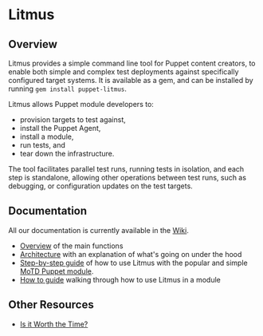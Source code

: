 # Litmus

## Overview
Litmus provides a simple command line tool for Puppet content creators, to enable both simple and complex test deployments against specifically configured target systems. It is available as a gem, and can be installed by running ```gem install puppet-litmus```.

Litmus allows Puppet module developers to:
* provision targets to test against,
* install the Puppet Agent, 
* install a module,
* run tests, and
* tear down the infrastructure.

The tool facilitates parallel test runs, running tests in isolation, and each step is standalone, allowing other operations between test runs, such as debugging, or configuration updates on the test targets.

## Documentation

All our documentation is currently available in the [Wiki](https://github.com/puppetlabs/puppet_litmus/wiki).

* [Overview](https://github.com/puppetlabs/puppet_litmus/wiki/Overview-of-puppet_litmus) of the main functions
* [Architecture](https://github.com/puppetlabs/puppet_litmus/wiki/Architecture-of-puppet-litmus) with an explanation of what's going on under the hood
* [Step-by-step guide](https://github.com/puppetlabs/puppet_litmus/wiki/Use-puppet_litmus-with-MoTD) of how to use Litmus with the popular and simple [MoTD Puppet module](https://forge.puppet.com/puppetlabs/motd).
* [How to guide](https://github.com/puppetlabs/puppet_litmus/wiki/Converting-a-module-to-use-puppet_litmus) walking through how to use Litmus in a module

## Other Resources

* [Is it Worth the Time?](https://xkcd.com/1205/)
